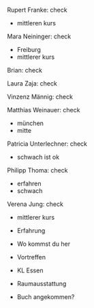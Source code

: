 Rupert Franke: check
- mittleren kurs

Mara Neininger: check
- Freiburg
- mittlerer kurs

Brian: check

Laura Zaja: check

Vinzenz Männig: check

Matthias Weinauer: check
- münchen
- mitte

Patricia Unterlechner: check
- schwach ist ok

Philipp Thoma: check
- erfahren
- schwach

Verena Jung: check
- mittlerer kurs


- Erfahrung
- Wo kommst du her
- Vortreffen
- KL Essen
- Raumausstattung
- Buch angekommen?